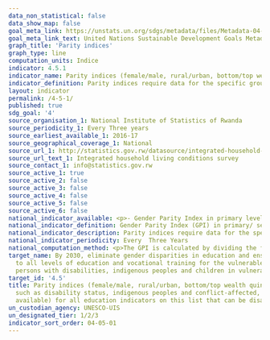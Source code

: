 ```yaml
---
data_non_statistical: false
data_show_map: false 
goal_meta_link: https://unstats.un.org/sdgs/metadata/files/Metadata-04-05-01.pdf
goal_meta_link_text: United Nations Sustainable Development Goals Metadata (pdf 210kB)
graph_title: 'Parity indices'
graph_type: line
computation_units: Indice 
indicator: 4.5.1
indicator_name: Parity indices (female/male, rural/urban, bottom/top wealth quintile and others such as disability status, indigenous peoples and conflict-affected,as data become available) for all education indicators on this list that can be disaggregated
indicator_definition: Parity indices require data for the specific groups of interest. They represent the ratio of the indicator value for one group to that of the other. Typically, the likely more disadvantaged group is placed in the numerator. A value of exactly 1 indicates parity between the two groups
layout: indicator
permalink: /4-5-1/
published: true
sdg_goal: '4'
source_organisation_1: National Institute of Statistics of Rwanda
source_periodicity_1: Every Three years
source_earliest_available_1: 2016-17
source_geographical_coverage_1: National 
source_url_1: http://statistics.gov.rw/datasource/integrated-household-living-conditions-survey-5-eicv-5
source_url_text_1: Integrated household living conditions survey
source_contact_1: info@statistics.gov.rw
source_active_1: true
source_active_2: false
source_active_3: false
source_active_4: false
source_active_5: false
source_active_6: false
national_indicator_available: <p>- Gender Parity Index in primary level enrolment</p><p>- Gender Parity Index in Secondary level enrolment
national_indicator_definition: Gender Parity Index (GPI) in primary/ secondary level enrolment is the ratio between the Gross Enrolment Ratio (GER) of girls and that of boys in primary education.
national_indicator_description: Parity indices require data for the specific groups of interest. They represent the ratio of the indicator value for one group to that of the other. Typically, the likely more disadvantaged group is placed in the numerator. A value of exactly 1 indicates parity between the two groups.
national_indicator_periodicity: Every  Three Years
national_computation_method: <p>The GPI is calculated by dividing the female GER by the male GER for primary/ Secondary education</p><p> To calculate the GER it is first necessary to determine the official school age population for each level of education</p><p>Then, the number of students enrolled in primary education is divided by the official school age population for primary education, and the result is multiplied by 100. GERs for boys and girls are calculated separately</p>
target_name: By 2030, eliminate gender disparities in education and ensure equal access
  to all levels of education and vocational training for the vulnerable, including
  persons with disabilities, indigenous peoples and children in vulnerable situations
target_id: '4.5'
title: Parity indices (female/male, rural/urban, bottom/top wealth quintile and others
  such as disability status, indigenous peoples and conflict-affected, as data become
  available) for all education indicators on this list that can be disaggregated
un_custodian_agency: UNESCO-UIS
un_designated_tier: 1/2/3
indicator_sort_order: 04-05-01
---
```


